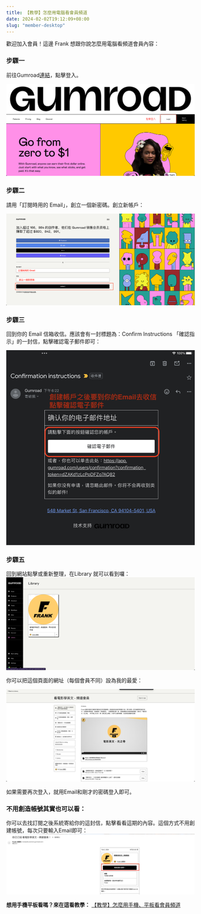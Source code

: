 ```yaml
---
title: 【教學】怎麼用電腦看會員頻道
date: 2024-02-02T19:12:09+08:00
slug: "member-desktop"
---
```


歡迎加入會員！這邊 Frank 想跟你說怎麼用電腦看頻道會員內容：

### 步驟一

前往Gumroad[連結](gumroad.com)，點擊登入。

![](member-desktop1.png)

### 步驟二

請用「訂閱時用的 Email」，創立一個新密碼。創立新帳戶：

![](member-desktop2.png)

### 步驟三

回到你的 Email 信箱收信。應該會有一封標題為：Confirm Instructions 「確認指示」的一封信，點擊確認電子郵件即可：

![](member-desktop3.png)

### 步驟五

回到網站點擊或重新整理，在Library 就可以看到囉：
![](member-desktop4.png)

你可以把這個頁面的網址（每個會員不同）設為我的最愛：

![](member-desktop5.png)

如果需要再次登入，就用Email和剛才的密碼登入即可。


### 不用創造帳號其實也可以看：

你可以去找訂閱之後系統寄給你的這封信，點擊看看這期的內容。這個方式不用創建帳號，每次只要輸入Email即可：
![](member-desktop6.png)






**想用手機平板看嗎？來在這看教學：**
[【教學】怎麼用手機、平板看會員頻道](/member-app/)
